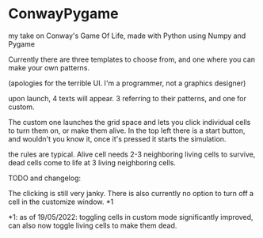 # ConwayPygame
my take on Conway's Game Of Life, made with Python using Numpy and Pygame

Currently there are three templates to choose from, and one where you can make your own patterns.

(apologies for the terrible UI. I'm a programmer, not a graphics designer)

upon launch, 4 texts will appear. 3 referring to their patterns, and one for custom.

The custom one launches the grid space and lets you click individual cells to turn them on, or make them alive.
In the top left there is a start button, and wouldn't you know it, once it's pressed it starts the simulation.

the rules are typical. Alive cell needs 2-3 neighboring living cells to survive, dead cells come to life at 3 living neighboring cells.




TODO and changelog: 

The clicking is still very janky. There is also currently no option to turn off a cell in the customize window. *1

*1: as of 19/05/2022: toggling cells in custom mode significantly improved, can also now toggle living cells to make them dead.


